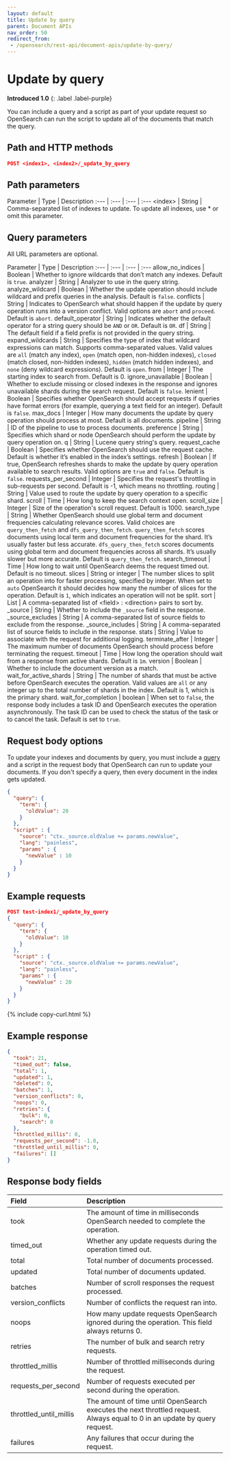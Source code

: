 ```yaml
---
layout: default
title: Update by query
parent: Document APIs
nav_order: 50
redirect_from: 
 - /opensearch/rest-api/document-apis/update-by-query/
---
```


# Update by query
**Introduced 1.0**
{: .label .label-purple}

You can include a query and a script as part of your update request so OpenSearch can run the script to update all of the documents that match the query.


## Path and HTTP methods

```json
POST <index1>, <index2>/_update_by_query
```

## Path parameters

Parameter | Type | Description
:--- | :--- | :--- | :---
&lt;index&gt; | String | Comma-separated list of indexes to update. To update all indexes, use * or omit this parameter.

## Query parameters

All URL parameters are optional.

Parameter | Type | Description
:--- | :--- | :--- | :---
allow_no_indices | Boolean | Whether to ignore wildcards that don’t match any indexes. Default is `true`.
analyzer | String | Analyzer to use in the query string.
analyze_wildcard | Boolean | Whether the update operation should include wildcard and prefix queries in the analysis. Default is `false`.
conflicts | String | Indicates to OpenSearch what should happen if the update by query operation runs into a version conflict. Valid options are `abort` and `proceed`. Default is `abort`.
default_operator | String | Indicates whether the default operator for a string query should be `AND` or `OR`. Default is `OR`.
df | String | The default field if a field prefix is not provided in the query string.
expand_wildcards | String | Specifies the type of index that wildcard expressions can match. Supports comma-separated values. Valid values are `all` (match any index), `open` (match open, non-hidden indexes), `closed` (match closed, non-hidden indexes), `hidden` (match hidden indexes), and `none` (deny wildcard expressions). Default is `open`.
from | Integer | The starting index to search from. Default is 0.
ignore_unavailable | Boolean | Whether to exclude missing or closed indexes in the response and ignores unavailable shards during the search request. Default is `false`.
lenient | Boolean | Specifies whether OpenSearch should accept requests if queries have format errors (for example, querying a text field for an integer). Default is `false`.
max_docs | Integer | How many documents the update by query operation should process at most. Default is all documents.
pipeline | String | ID of the pipeline to use to process documents.
preference | String | Specifies which shard or node OpenSearch should perform the update by query operation on.
q | String | Lucene query string's query.
request_cache | Boolean | Specifies whether OpenSearch should use the request cache. Default is whether it’s enabled in the index’s settings.
refresh | Boolean | If true, OpenSearch refreshes shards to make the update by query operation available to search results. Valid options are `true` and `false`. Default is `false`.
requests_per_second | Integer | Specifies the request's throttling in sub-requests per second. Default is -1, which means no throttling.
routing | String | Value used to route the update by query operation to a specific shard.
scroll | Time | How long to keep the search context open.
scroll_size | Integer | Size of the operation's scroll request. Default is 1000.
search_type | String | Whether OpenSearch should use global term and document frequencies calculating relevance scores. Valid choices are `query_then_fetch` and `dfs_query_then_fetch`. `query_then_fetch` scores documents using local term and document frequencies for the shard. It’s usually faster but less accurate. `dfs_query_then_fetch` scores documents using global term and document frequencies across all shards. It’s usually slower but more accurate. Default is `query_then_fetch`.
search_timeout | Time | How long to wait until OpenSearch deems the request timed out. Default is no timeout.
slices | String or integer | The number slices to split an operation into for faster processing, specified by integer. When set to `auto` OpenSearch it should decides how many the number of slices for the operation. Default is `1`, which indicates an operation will not be split.
sort | List | A comma-separated list of &lt;field&gt; : &lt;direction&gt; pairs to sort by.
_source | String | Whether to include the `_source` field in the response.
_source_excludes | String | A comma-separated list of source fields to exclude from the response.
_source_includes | String | A comma-separated list of source fields to include in the response.
stats | String | Value to associate with the request for additional logging.
terminate_after | Integer | The maximum number of documents OpenSearch should process before terminating the request.
timeout | Time | How long the operation should wait from a response from active shards. Default is `1m`.
version | Boolean | Whether to include the document version as a match.
wait_for_active_shards | String | The number of shards that must be active before OpenSearch executes the operation. Valid values are `all` or any integer up to the total number of shards in the index. Default is 1, which is the primary shard.
wait_for_completion | boolean | When set to `false`, the response body includes a task ID and OpenSearch executes the operation asynchronously. The task ID can be used to check the status of the task or to cancel the task. Default is set to `true`.

## Request body options

To update your indexes and documents by query, you must include a [query]({{site.url}}{{site.baseurl}}/opensearch/query-dsl/index) and a script in the request body that OpenSearch can run to update your documents. If you don't specify a query, then every document in the index gets updated.

```json
{
  "query": {
    "term": {
      "oldValue": 20
    }
  },
  "script" : {
    "source": "ctx._source.oldValue += params.newValue",
    "lang": "painless",
    "params" : {
      "newValue" : 10
    }
  }
}
```

## Example requests

```json
POST test-index1/_update_by_query
{
  "query": {
    "term": {
      "oldValue": 10
    }
  },
  "script" : {
    "source": "ctx._source.oldValue += params.newValue",
    "lang": "painless",
    "params" : {
      "newValue" : 20
    }
  }
}
```
{% include copy-curl.html %}

## Example response
```json
{
  "took": 21,
  "timed_out": false,
  "total": 1,
  "updated": 1,
  "deleted": 0,
  "batches": 1,
  "version_conflicts": 0,
  "noops": 0,
  "retries": {
    "bulk": 0,
    "search": 0
  },
  "throttled_millis": 0,
  "requests_per_second": -1.0,
  "throttled_until_millis": 0,
  "failures": []
}
```

## Response body fields

Field | Description
:--- | :---
took | The amount of time in milliseconds OpenSearch needed to complete the operation.
timed_out | Whether any update requests during the operation timed out.
total | Total number of documents processed.
updated | Total number of documents updated.
batches | Number of scroll responses the request processed.
version_conflicts | Number of conflicts the request ran into.
noops | How many update requests OpenSearch ignored during the operation. This field always returns 0.
retries | The number of bulk and search retry requests.
throttled_millis | Number of throttled milliseconds during the request.
requests_per_second | Number of requests executed per second during the operation.
throttled_until_millis | The amount of time until OpenSearch executes the next throttled request. Always equal to 0 in an update by query request.
failures | Any failures that occur during the request.
